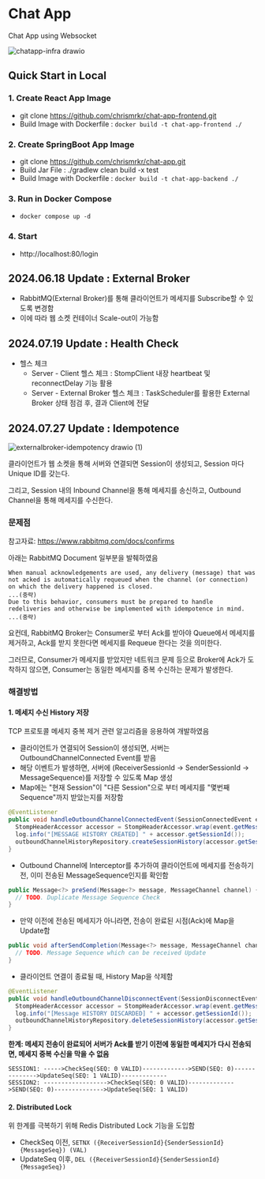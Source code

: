 # Chat App
Chat App using Websocket

![chatapp-infra drawio](https://github.com/user-attachments/assets/6af0de7b-222a-4f77-a3c4-8cae499e8c46)

## Quick Start in Local

### 1. Create React App Image
+ git clone https://github.com/chrismrkr/chat-app-frontend.git
+ Build Image with Dockerfile : ```docker build -t chat-app-frontend ./```

### 2. Create SpringBoot App Image
+ git clone https://github.com/chrismrkr/chat-app.git
+ Build Jar File : ./gradlew clean build -x test 
+ Build Image with Dockerfile : ```docker build -t chat-app-backend ./```

### 3. Run in Docker Compose
+ ```docker compose up -d```

### 4. Start
+ http://localhost:80/login

## 2024.06.18 Update : External Broker
+ RabbitMQ(External Broker)를 통해 클라이언트가 메세지를 Subscribe할 수 있도록 변경함
+ 이에 따라 웹 소켓 컨테이너 Scale-out이 가능함

## 2024.07.19 Update : Health Check
+ 헬스 체크
  + Server - Client 헬스 체크 : StompClient 내장 heartbeat 및 reconnectDelay 기능 활용
  + Server - External Broker 헬스 체크 : TaskScheduler를 활용한 External Broker 상태 점검 후, 결과 Client에 전달

## 2024.07.27 Update : Idempotence

![externalbroker-idempotency drawio (1)](https://github.com/user-attachments/assets/53c8124a-58c8-4c52-9286-2e17ff99b40d)

클라이언트가 웹 소켓을 통해 서버와 연결되면 Session이 생성되고, Session 마다 Unique ID를 갖는다.

그리고, Session 내의 Inbound Channel을 통해 메세지를 송신하고, Outbound Channel을 통해 메세지를 수신한다.

### 문제점

참고자료: https://www.rabbitmq.com/docs/confirms

아래는 RabbitMQ Document 일부분을 발췌하였음

```
When manual acknowledgements are used, any delivery (message) that was not acked is automatically requeued when the channel (or connection) on which the delivery happened is closed.
...(중략)
Due to this behavior, consumers must be prepared to handle redeliveries and otherwise be implemented with idempotence in mind. ...(중략)
```

요컨데, RabbitMQ Broker는 Consumer로 부터 Ack를 받아야 Queue에서 메세지를 제거하고, Ack를 받지 못한다면 메세지를 Requeue 한다는 것을 의미한다.

그러므로, Consumer가 메세지를 받았지만 네트워크 문제 등으로 Broker에 Ack가 도착하지 않으면, Consumer는 동일한 메세지를 중복 수신하는 문제가 발생한다.

### 해결방법

#### 1. 메세지 수신 History 저장

TCP 프로토콜 메세지 중복 제거 관련 알고리즘을 응용하여 개발하였음

- 클라이언트가 연결되어 Session이 생성되면, 서버는 OutboundChannelConnected Event를 받음
- 해당 이벤트가 발생하면, 서버에 (ReceiverSessionId -> SenderSessionId -> MessageSequence)를 저장할 수 있도록 Map 생성
- Map에는 "현재 Session"이 "다른 Session"으로 부터 메세지를 "몇번째 Sequence"까지 받았는지를 저장함
```java
@EventListener
public void handleOutboundChannelConnectedEvent(SessionConnectedEvent event) {
  StompHeaderAccessor accessor = StompHeaderAccessor.wrap(event.getMessage());
  log.info("[MESSAGE HISTORY CREATED] " + accessor.getSessionId());
  outboundChannelHistoryRepository.createSessionHistory(accessor.getSessionId());
}
```
- Outbound Channel에 Interceptor를 추가하여 클라이언트에 메세지를 전송하기 전, 이미 전송된 MessageSequence인지를 확인함
```java
public Message<?> preSend(Message<?> message, MessageChannel channel) {
  // TODO. Duplicate Message Sequence Check
}
```
- 만약 이전에 전송된 메세지가 아니라면, 전송이 완료된 시점(Ack)에 Map을 Update함
```java
public void afterSendCompletion(Message<?> message, MessageChannel channel, boolean sent, @Nullable Exception ex) {
  // TODO. Message Sequence which can be received Update
}
```
- 클라이언트 연결이 종료될 때, History Map을 삭제함
```java
@EventListener
public void handleOutboundChannelDisconnectEvent(SessionDisconnectEvent event) {
  StompHeaderAccessor accessor = StompHeaderAccessor.wrap(event.getMessage());
  log.info("[Message HISTORY DISCARDED] " + accessor.getSessionId());
  outboundChannelHistoryRepository.deleteSessionHistory(accessor.getSessionId());
}
```
**한계: 메세지 전송이 완료되어 서버가 Ack를 받기 이전에 동일한 메세지가 다시 전송되면, 메세지 중복 수신을 막을 수 없음**
```
SESSION1: ----->CheckSeq(SEQ: 0 VALID)------------->SEND(SEQ: 0)-------------->UpdateSeq(SEQ: 1 VALID)-------------
SESSION2: ------------------>CheckSeq(SEQ: 0 VALID)------------->SEND(SEQ: 0)-------------->UpdateSeq(SEQ: 1 VALID)
```

#### 2. Distributed Lock

위 한계를 극복하기 위해 Redis Distributed Lock 기능을 도입함

- CheckSeq 이전, ```SETNX ({ReceiverSessionId}{SenderSessionId}{MessageSeq}) (VAL)```
- UpdateSeq 이후, ```DEL ({ReceiverSessionId}{SenderSessionId}{MessageSeq})```

